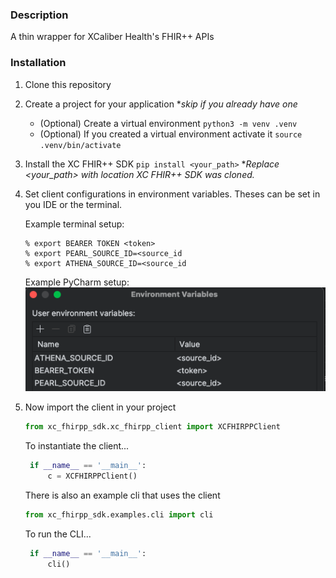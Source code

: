 ### Description
A thin wrapper for XCaliber Health\'s FHIR++ APIs

### Installation
1. Clone this repository
2. Create a project for your application **skip if you already have one*
   - (Optional) Create a virtual environment  `python3 -m venv .venv`
   - (Optional) If you created a virtual environment activate it `source .venv/bin/activate`
3. Install the XC FHIR++ SDK `pip install <your_path>` **Replace <your_path> with location XC FHIR++ SDK was cloned.*
4. Set client configurations in environment variables. Theses can be set in you IDE or the terminal.

    Example terminal setup:
    ```shell
    % export BEARER TOKEN <token>
    % export PEARL_SOURCE_ID=<source_id
    % export ATHENA_SOURCE_ID=<source_id
    ```
   
    Example PyCharm setup:
    ![PyCharm environment variable setup](/assets/images/pycharm_env_variables.png)
    
   
5. Now import the client in your project
    ```python
    from xc_fhirpp_sdk.xc_fhirpp_client import XCFHIRPPClient
    ```
    To instantiate the client...
   ```python
    if __name__ == '__main__':
        c = XCFHIRPPClient()
   ```

   There is also an example cli that uses the client

    ```python
    from xc_fhirpp_sdk.examples.cli import cli
    ```

    To run the CLI...
   ```python
    if __name__ == '__main__':
        cli()
   ```

